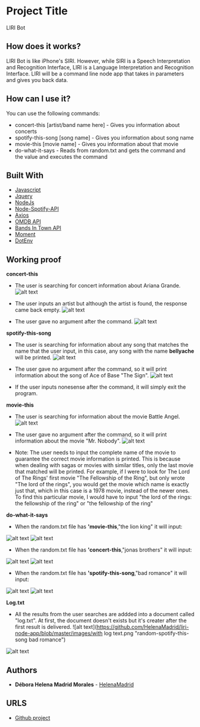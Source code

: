 # Project Title

LIRI Bot

## How does it works?

LIRI Bot is like iPhone's SIRI. However, while SIRI is a Speech Interpretation and Recognition Interface, LIRI is a Language Interpretation and Recognition Interface. LIRI will be a command line node app that takes in parameters and gives you back data.

## How can I use it?

You can use the following commands:

* concert-this [artist/band name here] - Gives you information about concerts
* spotify-this-song [song name] - Gives you information about song name
* movie-this [movie name] - Gives you information about that movie
* do-what-it-says - Reads from random.txt and gets the command and the value and executes the command

## Built With

* [Javascript](https://www.javascript.com/)
* [Jquery](https://jquery.com/)
* [NodeJs](https://nodejs.org/en/)
* [Node-Spotify-API](https://www.npmjs.com/package/node-spotify-api)
* [Axios](https://www.npmjs.com/package/axios)
* [OMDB API](http://www.omdbapi.com/)
* [Bands In Town API](http://www.artists.bandsintown.com/bandsintown-api)
* [Moment](https://www.npmjs.com/package/moment)
* [DotEnv](https://www.npmjs.com/package/dotenv)

## Working proof

**concert-this**

* The user is searching for concert information about Ariana Grande.
![alt text](https://github.com/HelenaMadrid/liri-node-app/blob/master/images/concert-this-ariana-grande.gif "concert-this ariana grande")

* The user inputs an artist but although the artist is found, the response came back empty.
![alt text](https://github.com/HelenaMadrid/liri-node-app/blob/master/images/concert-this-christina-aguilera.gif "concert-this christina aguilera")

* The user gave no argument after the command.
![alt text](https://github.com/HelenaMadrid/liri-node-app/blob/master/images/concert-this-empty.gif "concert-this")


**spotify-this-song**

* The user is searching for information about any song that matches the name that the user input, in this case, any song with the name **bellyache** will be printed.
![alt text](https://github.com/HelenaMadrid/liri-node-app/blob/master/images/spotify-this-song-bellyache-short.gif "spotify-this-song bellyache")

* The user gave no argument after the command, so it will print information about the song of Ace of Base "The Sign".
![alt text](https://github.com/HelenaMadrid/liri-node-app/blob/master/images/spotify-this-song-empty.gif "spotify-this-song")

* If the user inputs nonesense after the command, it will simply exit the program.

**movie-this**

* The user is searching for information about the movie Battle Angel.
![alt text](https://github.com/HelenaMadrid/liri-node-app/blob/master/images/movie-this-battle-angel.gif "movie-this battle angel")

* The user gave no argument after the command, so it will print information about the movie "Mr. Nobody".
![alt text](https://github.com/HelenaMadrid/liri-node-app/blob/master/images/movie-this-empty.gif "movie-this")

* Note: The user needs to input the complete name of the movie to guarantee the correct movie information is printed. This is because when dealing with sagas or movies with similar titles, only the last movie that matched will be printed. For example, if I were to look for The Lord of The Rings' first movie "The Fellowship of the Ring", but only wrote "The lord of the rings", you would get the movie which name is exactly just that, which in this case is a 1978 movie, instead of the newer ones. To find this particular movie, I would have to input "the lord of the rings: the fellowship of the ring" or "the fellowship of the ring"

**do-what-it-says**

* When the random.txt file has **'movie-this**,"the lion king" it will input:

![alt text](https://github.com/HelenaMadrid/liri-node-app/blob/master/images/random-movie-this.png "random-movie-this")
![alt text](https://github.com/HelenaMadrid/liri-node-app/blob/master/images/do-what-it-says-movie-this-lion-king.gif "random-movie-this lion king")

* When the random.txt file has **'concert-this**,"jonas brothers" it will input:

![alt text](https://github.com/HelenaMadrid/liri-node-app/blob/master/images/random-concert-this.png "random-concert-this")
![alt text](https://github.com/HelenaMadrid/liri-node-app/blob/master/images/do-what-it-says-concert-this-jonas-brothers.gif "random-concert-this jonas brothers")

* When the random.txt file has **'spotify-this-song**,"bad romance" it will input:

![alt text](https://github.com/HelenaMadrid/liri-node-app/blob/master/images/random-spotify.png "random-spotify-this-song")
![alt text](https://github.com/HelenaMadrid/liri-node-app/blob/master/images/do-what-it-says-spotify-this-song-bad-romance.gif "random-spotify-this-song bad romance")

**Log.txt**
* All the results from the user searches are addded into a document called "log.txt". At first, the document doesn't exists but it's creater after the first result is delivered.
![alt text](https://github.com/HelenaMadrid/liri-node-app/blob/master/images/with log text.png "random-spotify-this-song bad romance")

![alt text](https://github.com/HelenaMadrid/liri-node-app/blob/master/images/do-what-it-says-spotify-this-song-bad-romance.gif "random-spotify-this-song bad romance")



## Authors

* **Débora Helena Madrid Morales** - [HelenaMadrid](https://github.com/HelenaMadrid)


## URLS

* [Github project](https://github.com/HelenaMadrid/liri-node-app)
